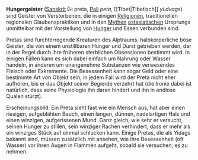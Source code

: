 **Hungergeister** ([Sanskrit](https://de.wikipedia.org/wiki/Sanskrit "Sanskrit") प्रेत preta, [Pali](https://de.wikipedia.org/wiki/Pali "Pali") _peta,_ [[Tibet|Tibetisch]] _yi.dvags_) sind Geister von Verstorbenen, die in einigen [Religionen](https://de.wikipedia.org/wiki/Religion "Religion"), traditionellen regionalen Glaubenspraktiken und in den [Mythen](https://de.wikipedia.org/wiki/Mythos "Mythos") [ostasiatischen](https://de.wikipedia.org/wiki/Ostasien "Ostasien") Ursprungs unmittelbar mit der Vorstellung von [Hunger](https://de.wikipedia.org/wiki/Hunger "Hunger") und Essen verbunden sind.

Pretas sind furchterregende Kreaturen des Alptraums, halbkörperliche böse Geister, die von einem unstillbaren Hunger und Durst getrieben werden, der in der Regel durch ihre früheren sterblichen Obsessionen bestimmt wird. In einigen Fällen kann es sich dabei einfach um Nahrung oder Wasser handeln, in anderen um unangenehme Substanzen wie verwesendes Fleisch oder Exkremente. Die Besessenheit kann sogar Geld oder eine bestimmte Art von Objekt sein; in jedem Fall wird der Preta nicht eher aufhören, bis er das Objekt seiner Begierde verzehrt hat (die Ironie dabei ist natürlich, dass seine Physiologie ihn daran hindert und ihn in endlose Qualen stürzt).

Erscheinungsbild: Ein Preta sieht fast wie ein Mensch aus, hat aber einen riesigen, aufgeblähten Bauch, einen langen, dünnen, nadelartigen Hals und einen winzigen, aufgerissenen Mund. Ganz gleich, wie sehr er versucht, seinen Hunger zu stillen, sein winziger Rachen verhindert, dass er mehr als ein winziges Stück auf einmal schlucken kann. Einige Pretas, die als Yidags bekannt sind, müssen zusätzlich mit ansehen, wie ihre Besessenheit (oft Wasser) vor ihren Augen in Flammen aufgeht, sobald sie versuchen, es zu nehmen.